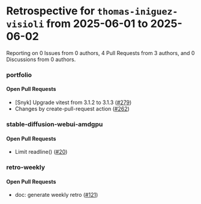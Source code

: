 # Retrospective for `thomas-iniguez-visioli` from 2025-06-01 to 2025-06-02

Reporting on 0 Issues from 0 authors, 4 Pull Requests from 3 authors, and 0 Discussions from 0 authors.


### portfolio

#### Open Pull Requests

- [Snyk] Upgrade vitest from 3.1.2 to 3.1.3 ([#279](https://github.com/thomas-iniguez-visioli/portfolio/pull/279))
- Changes by create-pull-request action ([#262](https://github.com/thomas-iniguez-visioli/portfolio/pull/262))

### stable-diffusion-webui-amdgpu

#### Open Pull Requests

- Limit readline() ([#20](https://github.com/thomas-iniguez-visioli/stable-diffusion-webui-amdgpu/pull/20))

### retro-weekly

#### Open Pull Requests

- doc: generate weekly retro ([#121](https://github.com/thomas-iniguez-visioli/retro-weekly/pull/121))